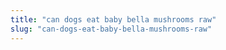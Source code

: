 ```yaml
---
title: "can dogs eat baby bella mushrooms raw"
slug: "can-dogs-eat-baby-bella-mushrooms-raw"
---
```


